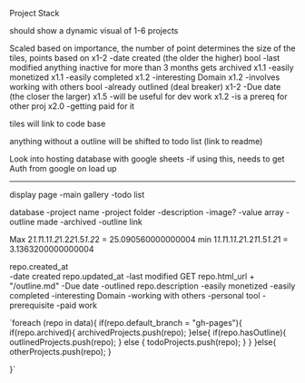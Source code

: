 Project Stack

should show a dynamic visual of 1-6 projects

Scaled based on importance,
the number of point determines the size of the tiles,
  points based on
x1-2    -date created (the older the higher)
bool    -last modified anything inactive for more than 3 months gets archived
x1.1    -easily monetized
x1.1    -easily completed
x1.2    -interesting Domain
x1.2    -involves working with others
bool    -already outlined (deal breaker)
x1-2    -Due date (the closer the larger)
x1.5    -will be useful for dev work
x1.2    -is a prereq for other proj
x2.0    -getting paid for it

tiles will link to code base

anything without a outline will be shifted to todo list (link to readme)

Look into hosting database with google sheets
 -if using this, needs to get Auth from google on load up

---

display page
  -main gallery
  -todo list

database
  -project name
  -project folder
  -description
  -image?
  -value array
  -outline made
  -archived
  -outline link

  Max
  2*1.1*1.1*1.2*1.2*2*1.5*1.2*2 = 25.090560000000004
  min
  1*1.1*1.1*1.2*1.2*1*1.5*1.2*1 = 3.1363200000000004

repo.created_at  
  -date created
repo.updated_at
  -last modified
GET repo.html_url + "/outline.md"
  -Due date
  -outlined
repo.description
  -easily monetized
  -easily completed
  -interesting Domain
  -working with others
  -personal tool
  -prerequisite
  -paid work

`foreach (repo in data){
  if(repo.default_branch = "gh-pages"){
    if(repo.archived){
      archivedProjects.push(repo);
    }else{
      if(repo.hasOutline){
        outlinedProjects.push(repo);
      } else {
        todoProjects.push(repo);
      }
    }
  }else{
    otherProjects.push(repo);
  }

}`
